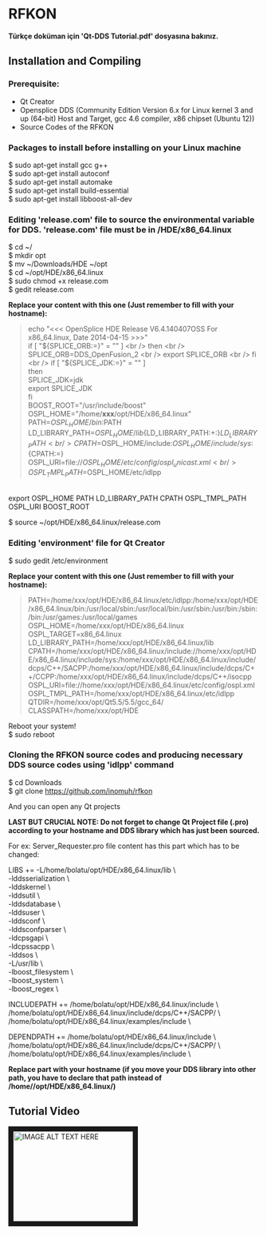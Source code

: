 # RFKON

**Türkçe doküman için 'Qt-DDS Tutorial.pdf' dosyasına bakınız.**

## Installation and Compiling

### Prerequisite:

* Qt Creator
* Opensplice DDS (Community Edition Version 6.x for Linux kernel 3 and up (64-bit) Host and Target, gcc 4.6 compiler, x86 chipset (Ubuntu 12))
* Source Codes of the RFKON

### Packages to install before installing on your Linux machine

$ sudo apt-get install gcc g++ <br />
$ sudo apt-get install autoconf <br />
$ sudo apt-get install automake <br />
$ sudo apt-get install build-essential <br />
$ sudo apt-get install libboost-all-dev <br />

### Editing 'release.com' file to source the environmental variable for DDS. 'release.com' file must be in <the path you download the DDS source files>/HDE/x86_64.linux

$ cd ~/ <br />
$ mkdir opt <br />
$ mv ~/Downloads/HDE ~/opt <br />
$ cd ~/opt/HDE/x86_64.linux <br />
$ sudo chmod +x release.com <br />
$ gedit release.com <br />

**Replace your content with this one (Just remember to fill <xxx> with your hostname):**

> echo "<<< OpenSplice HDE Release V6.4.140407OSS For x86_64.linux, Date 2014-04-15 >>>" <br />
 if [ "${SPLICE_ORB:=}" = "" ] <br />
 then <br />
    SPLICE_ORB=DDS_OpenFusion_2 <br />
    export SPLICE_ORB <br />
fi <br />
if [ "${SPLICE_JDK:=}" = "" ] <br />
then <br />
    SPLICE_JDK=jdk <br />
    export SPLICE_JDK <br />
fi <br />
BOOST_ROOT="/usr/include/boost" <br />
OSPL_HOME="/home/**xxx**/opt/HDE/x86_64.linux" <br />
PATH=$OSPL_HOME/bin:$PATH <br />
LD_LIBRARY_PATH=$OSPL_HOME/lib${LD_LIBRARY_PATH:+:}$LD_LIBRARY_PATH <br />
CPATH=$OSPL_HOME/include:$OSPL_HOME/include/sys:${CPATH:=} <br />
OSPL_URI=file://$OSPL_HOME/etc/config/ospl_unicast.xml <br />
OSPL_TMPL_PATH=$OSPL_HOME/etc/idlpp <br />
<br />
export OSPL_HOME PATH LD_LIBRARY_PATH CPATH OSPL_TMPL_PATH OSPL_URI BOOST_ROOT <br />

$ source ~/opt/HDE/x86_64.linux/release.com <br />

### Editing 'environment' file for Qt Creator

$ sudo gedit /etc/environment <br />

**Replace your content with this one (Just remember to fill <xxx> with your hostname):**

> PATH=/home/xxx/opt/HDE/x86_64.linux/etc/idlpp:/home/xxx/opt/HDE/x86_64.linux/bin:/usr/local/sbin:/usr/local/bin:/usr/sbin:/usr/bin:/sbin:/bin:/usr/games:/usr/local/games <br />
OSPL_HOME=/home/xxx/opt/HDE/x86_64.linux <br />
OSPL_TARGET=x86_64.linux <br />
LD_LIBRARY_PATH=/home/xxx/opt/HDE/x86_64.linux/lib <br />
CPATH=/home/xxx/opt/HDE/x86_64.linux/include://home/xxx/opt/HDE/x86_64.linux/include/sys:/home/xxx/opt/HDE/x86_64.linux/include/dcps/C++/SACPP:/home/xxx/opt/HDE/x86_64.linux/include/dcps/C++/CCPP:/home/xxx/opt/HDE/x86_64.linux/include/dcps/C++/isocpp <br />
OSPL_URI=file://home/xxx/opt/HDE/x86_64.linux/etc/config/ospl.xml <br />
OSPL_TMPL_PATH=/home/xxx/opt/HDE/x86_64.linux/etc/idlpp <br />
QTDIR=/home/xxx/opt/Qt5.5/5.5/gcc_64/ <br />
CLASSPATH=/home/xxx/opt/HDE <br />

Reboot your system! <br />
$ sudo reboot <br />

### Cloning the RFKON source codes and producing necessary DDS source codes using 'idlpp' command

$ cd Downloads <br />
$ git clone https://github.com/inomuh/rfkon <br />

And you can open any Qt projects 

**LAST BUT CRUCIAL NOTE: Do not forget to change Qt Project file (.pro) according to your hostname and DDS library which has just been sourced.**

For ex: Server_Requester.pro file content has this part which has to be changed:

LIBS +=     -L/home/bolatu/opt/HDE/x86_64.linux/lib \ <br />
            -lddsserialization \ <br />
            -lddskernel \ <br />
            -lddsutil \ <br />
            -lddsdatabase \ <br />
            -lddsuser \ <br />
            -lddsconf \ <br />
            -lddsconfparser \ <br />
            -ldcpsgapi \ <br />
            -ldcpssacpp \ <br />
            -lddsos \ <br />
            -L/usr/lib \ <br />
            -lboost_filesystem \ <br />
            -lboost_system \ <br />
            -lboost_regex \ <br />



INCLUDEPATH +=  /home/bolatu/opt/HDE/x86_64.linux/include \ <br />
                /home/bolatu/opt/HDE/x86_64.linux/include/dcps/C++/SACPP/ \ <br />
                /home/bolatu/opt/HDE/x86_64.linux/examples/include \ <br />

DEPENDPATH +=   /home/bolatu/opt/HDE/x86_64.linux/include \ <br />
                /home/bolatu/opt/HDE/x86_64.linux/include/dcps/C++/SACPP/ \ <br />
                /home/bolatu/opt/HDE/x86_64.linux/examples/include \ <br />

**Replace <bolatu> part with your hostname (if you move your DDS library into other path, you have to declare that path instead of /home/<xxx>/opt/HDE/x86_64.linux/)**


## Tutorial Video

<a href="http://www.youtube.com/watch?feature=player_embedded&v=3y8ua0ahqho
" target="_blank"><img src="http://img.youtube.com/vi/3y8ua0ahqho/0.jpg" 
alt="IMAGE ALT TEXT HERE" width="240" height="180" border="10" /></a>


